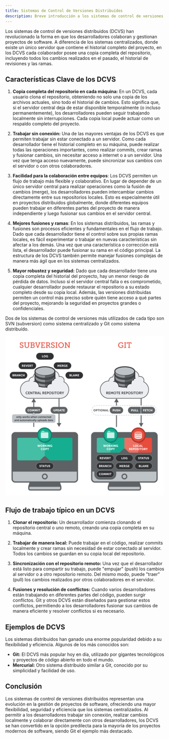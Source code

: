 ```yaml
---
title: Sistemas de Control de Versiones Distribuídos
description: Breve introducción a los sistemas de control de versiones dsitribuídos
---
```


Los sistemas de control de versiones distribuidos (DCVS) han revolucionado la forma en que los desarrolladores colaboran y gestionan proyectos de software. A diferencia de los sistemas centralizados, donde existe un único servidor que contiene el historial completo del proyecto, en los DCVS cada colaborador posee una copia completa del repositorio, incluyendo todos los cambios realizados en el pasado, el historial de revisiones y las ramas.

## Características Clave de los DCVS

1. **Copia completa del repositorio en cada máquina:** En un DCVS, cada usuario clona el repositorio, obteniendo no solo una copia de los archivos actuales, sino todo el historial de cambios. Esto significa que, si el servidor central deja de estar disponible temporalmente (o incluso permanentemente), los desarrolladores pueden seguir trabajando localmente sin interrupciones. Cada copia local puede actuar como un respaldo completo del proyecto.

2. **Trabajar sin conexión:** Una de las mayores ventajas de los DCVS es que permiten trabajar sin estar conectado a un servidor. Como cada desarrollador tiene el historial completo en su máquina, puede realizar todas las operaciones importantes, como realizar commits, crear ramas y fusionar cambios, sin necesitar acceso a internet o a un servidor. Una vez que tenga acceso nuevamente, puede sincronizar sus cambios con el servidor o con otros colaboradores.

3. **Facilidad para la colaboración entre equipos**: Los DCVS permiten un flujo de trabajo más flexible y colaborativo. En lugar de depender de un único servidor central para realizar operaciones como la fusión de cambios (merge), los desarrolladores pueden intercambiar cambios directamente entre sus repositorios locales. Esto es especialmente útil en proyectos distribuidos globalmente, donde diferentes equipos pueden trabajar en diferentes partes del proyecto de manera independiente y luego fusionar sus cambios en el servidor central.

4. **Mejores fusiones y ramas**: En los sistemas distribuidos, las ramas y fusiones son procesos eficientes y fundamentales en el flujo de trabajo. Dado que cada desarrollador tiene el control sobre sus propias ramas locales, es fácil experimentar o trabajar en nuevas características sin afectar a los demás. Una vez que una característica o corrección está lista, el desarrollador puede fusionar su rama en el código principal. La estructura de los DCVS también permite manejar fusiones complejas de manera más ágil que en los sistemas centralizados.

5. **Mayor robustez y seguridad:** Dado que cada desarrollador tiene una copia completa del historial del proyecto, hay un menor riesgo de pérdida de datos. Incluso si el servidor central falla o es comprometido, cualquier desarrollador puede restaurar el repositorio a su estado completo desde su copia local. Además, las versiones distribuidas permiten un control más preciso sobre quién tiene acceso a qué partes del proyecto, mejorando la seguridad en proyectos grandes o confidenciales.

Dos de los sistemas de control de versiones más utilizados de cada tipo son SVN (subversion) como sistema centralizado y Git como sistema distribuído.

![CVS centralizado vs distribuído](../../../assets/images/centralized-vs-distributed.jpg)

## Flujo de trabajo típico en un DCVS
1. **Clonar el repositorio:** Un desarrollador comienza clonando el repositorio central o uno remoto, creando una copia completa en su máquina.

2. **Trabajar de manera local:** Puede trabajar en el código, realizar commits localmente y crear ramas sin necesidad de estar conectado al servidor. Todos los cambios se guardan en su copia local del repositorio.

3. **Sincronización con el repositorio remoto:** Una vez que el desarrollador está listo para compartir su trabajo, puede "empujar" (push) los cambios al servidor o a otro repositorio remoto. Del mismo modo, puede "traer" (pull) los cambios realizados por otros colaboradores en el servidor.

4. **Fusiones y resolución de conflictos:** Cuando varios desarrolladores están trabajando en diferentes partes del código, pueden surgir conflictos. Git y otros DCVS están diseñados para gestionar estos conflictos, permitiendo a los desarrolladores fusionar sus cambios de manera eficiente y resolver conflictos si es necesario.

## Ejemplos de DCVS
Los sistemas distribuidos han ganado una enorme popularidad debido a su flexibilidad y eficiencia. Algunos de los más conocidos son:

- **Git:** El DCVS más popular hoy en día, utilizado por gigantes tecnológicos y proyectos de código abierto en todo el mundo.
- **Mercurial:** Otro sistema distribuido similar a Git, conocido por su simplicidad y facilidad de uso.

## Conclusión
Los sistemas de control de versiones distribuidos representan una evolución en la gestión de proyectos de software, ofreciendo una mayor flexibilidad, seguridad y eficiencia que los sistemas centralizados. Al permitir a los desarrolladores trabajar sin conexión, realizar cambios localmente y colaborar directamente con otros desarrolladores, los DCVS se han convertido en la opción predilecta para la mayoría de los proyectos modernos de software, siendo Git el ejemplo más destacado.

